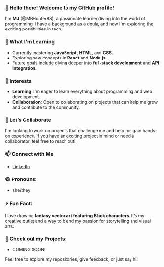 ### 👋 Hello there! Welcome to my GitHub profile!

I'm **MJ** (@MBHunter88), a passionate learner diving into the world of programming. I have a background as a doula, and now I'm exploring the exciting possibilities in tech. 

### 🌱 What I'm Learning
- Currently mastering **JavaScript**, **HTML**, and **CSS**.
- Exploring new concepts in **React** and **Node.js**.
- Future goals include diving deeper into **full-stack development** and **API integration**.

### 👀 Interests
- **Learning**: I'm eager to learn everything about programming and web development.
- **Collaboration**: Open to collaborating on projects that can help me grow and contribute to the community.

### 💞️ Let’s Collaborate
I'm looking to work on projects that challenge me and help me gain hands-on experience. If you have an exciting project in mind or need a collaborator, feel free to reach out!

### 📫 Connect with Me
- [LinkedIn](https://www.linkedin.com/in/michelle-bedfordhunter)
  
### 😄 Pronouns: 
- she/they

### ⚡ Fun Fact:
I love drawing **fantasy vector art featuring Black characters**. It’s my creative outlet and a way to blend my passion for storytelling and visual arts.

### 🔗 Check out my Projects:
- COMING SOON!

Feel free to explore my repositories, give feedback, or just say hi!

<!---
MBHunter88/MBHunter88 is a ✨ special ✨ repository because its `README.md` (this file) appears on your GitHub profile.
You can click the Preview link to take a look at your changes.
--->
